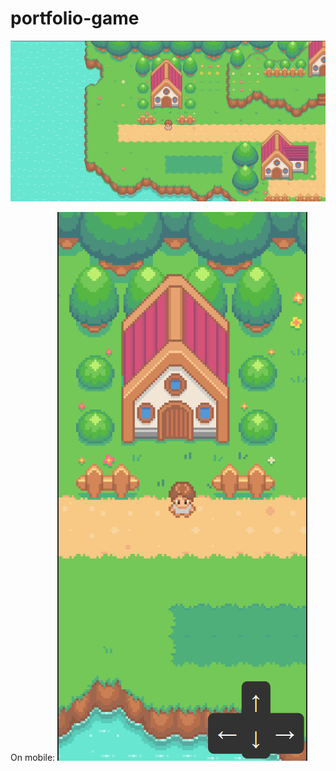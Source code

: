 # portfolio-game 

![alt text](./Images/readme/game.png)

On mobile:
![alt text](./Images/readme/mobile.png)